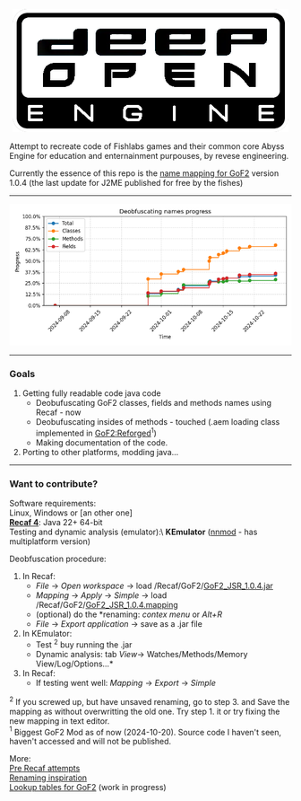 <p align="center">
  <img src="/extras/DeepOpen.png" />
</p>

Attempt to recreate code of Fishlabs games and their common core Abyss Engine for education and enternainment purpouses, by revese engineering.

Currently the essence of this repo is the [name mapping for GoF2](Recaf/GoF2/GoF2_JSR_1.0.4.mapping) version 1.0.4 (the last update for J2ME published for free by the fishes)
___
<p align="center">
  <img src="/extras/logger/progress_chart.png" />
</p>

___
### Goals
1. Getting fully readable code java code
    * Deobufuscating GoF2 classes, fields and methods names using Recaf - now
    * Deobufuscating insides of methods - touched (.aem loading class implemented in [GoF2:Reforged](https://drive.google.com/drive/folders/198TUt7ERvaK7kdShcHvn_otm48rbBnKV)$^1$)
    * Making documentation of the code.
2. Porting to other platforms, modding java...
___

### Want to contribute?

Software requirements:\
Linux, Windows or [an other one]\
**[Recaf 4](https://github.com/Col-E/Recaf-Launcher/blob/master/MANUAL.md)**: Java 22+ 64-bit\
Testing and dynamic analysis (emulator):\ 
**KEmulator** ([nnmod](https://nnp.nnchan.ru/kem/) - has multiplatform version)

Deobfuscation procedure:
1. In Recaf:
    - *File* -> *Open workspace* -> load /Recaf/GoF2/[GoF2_JSR_1.0.4.jar](/Recaf/GoF2/GoF2_JSR_1.0.4.jar)
    - *Mapping* -> *Apply* -> *Simple* -> load /Recaf/GoF2/[GoF2_JSR_1.0.4.mapping](/Recaf/GoF2/GoF2_JSR_1.0.4.mapping)
    - (optional) do the *renaming: *contex menu* or *Alt+R* 
    - *File* -> *Export application* -> save as a .jar file
2. In KEmulator:
    - Test $^2$ buy running the .jar
    - Dynamic analysis:  tab *View*-> Watches/Methods/Memory View/Log/Options...*
3. In Recaf:
    - If testing went well: *Mapping* -> *Export* -> *Simple*

$^2$ If you screwed up, but have unsaved renaming, go to step 3. and Save the mapping as without overwritting the old one. Try step 1. it or try fixing the new mapping in text editor.\
$^1$ Biggest GoF2 Mod as of now (2024-10-20). Source code I haven't seen, haven't accessed and will not be published.

More: \
[Pre Recaf attempts](/src/README.md)\
[Renaming inspiration](/extras/gof2-1.0.1-ios-symbols/simple-mapping)\
[Lookup tables for GoF2](https://docs.google.com/spreadsheets/u/1/d/e/2PACX-1vRjJFtnrG9-7vdqHtHtPCu0Tg7C-1A89lxo434_7fgEguS9I6O1u3wcRmoWnHEhgUP2Mbd9EMIzAPJA/pubhtml#)  (work in progress)
